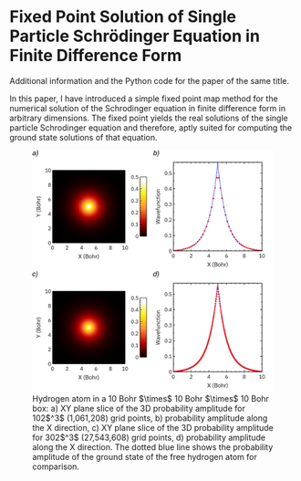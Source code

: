 # Fixed Point Solution of Single Particle Schrödinger Equation in Finite Difference Form

Additional information and the Python code for the paper of the same title.

In this paper, I have introduced a simple fixed point map method for the numerical
solution of the Schrodinger equation in finite difference form in arbitrary dimensions.
The fixed point yields the real solutions of the single particle Schrodinger equation and
therefore, aptly suited for computing the ground state solutions of that equation.

<figure>
  <img src="Images/FIG01.png" alt="Alt text" />
  <figcaption>Hydrogen atom in a 10 Bohr $\times$ 10 Bohr $\times$ 10 Bohr box: a) XY plane slice of
the 3D probability amplitude for 102$^3$ (1,061,208) grid points, b) probability amplitude
along the X direction, c) XY plane slice of the 3D probability amplitude for
302$^3$ (27,543,608) grid points, d) probability amplitude along the X direction. The
dotted blue line shows the probability amplitude of the ground state of the free hydrogen
atom for comparison.</figcaption>
</figure>


